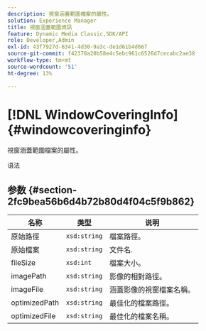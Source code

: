 ```yaml
---
description: 視窗涵蓋範圍檔案的屬性。
solution: Experience Manager
title: 視窗涵蓋範圍資訊
feature: Dynamic Media Classic,SDK/API
role: Developer,Admin
exl-id: 43f7927d-6341-4d30-9a3c-de1d61b4d667
source-git-commit: f42378a20b58e4c5ebc961c6526d7cecabc2ae38
workflow-type: tm+mt
source-wordcount: '51'
ht-degree: 13%

---
```


# [!DNL WindowCoveringInfo]{#windowcoveringinfo}

視窗涵蓋範圍檔案的屬性。

语法

## 参数 {#section-2fc9bea56b6d4b72b80d4f04c5f9b862}

| 名称 | 类型 | 说明 |
|---|---|---|
| 原始路徑 | `xsd:string` | 檔案路徑。 |
| 原始檔案 | `xsd:string` | 文件名. |
| fileSize | `xsd:int` | 檔案大小。 |
| imagePath | `xsd:string` | 影像的相對路徑。 |
| imageFile | `xsd:string` | 涵蓋影像的視窗檔案名稱。 |
| optimizedPath | `xsd:string` | 最佳化的檔案路徑。 |
| optimizedFile | `xsd:string` | 最佳化的檔案名稱。 |
